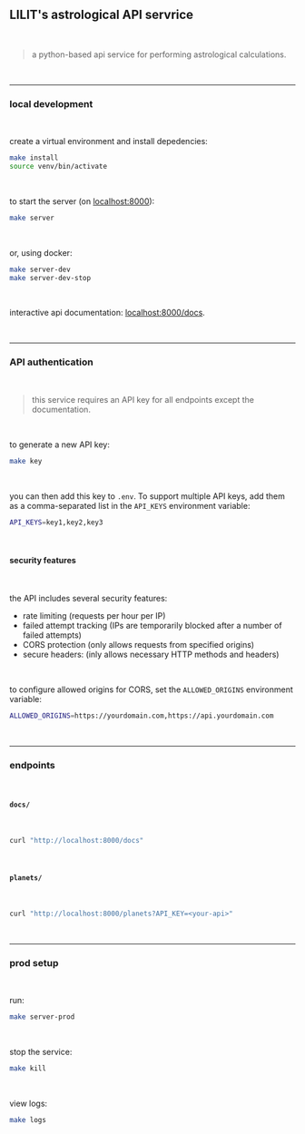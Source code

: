 ## LILIT's astrological API servrice

<br>

> a python-based api service for performing astrological calculations.

<br>

---

### local development

<br>

create a virtual environment and install depedencies:

```bash
make install
source venv/bin/activate
```

<br>

to start the server (on [localhost:8000](http://localhost:8000)):

```bash
make server
```

<br>

or, using docker:

```bash
make server-dev
make server-dev-stop
```

<br>

interactive api documentation: [localhost:8000/docs](http://localhost:8000/docs).

<br>

---

### API authentication

<br>

> this service requires an API key for all endpoints except the documentation. 

<br>

to generate a new API key:

```bash
make key
```

<br>

you can then add this key to `.env`. To support multiple API keys, add them as a comma-separated list in the `API_KEYS` environment variable:

```bash
API_KEYS=key1,key2,key3
```

<br>

#### security features

<br>

the API includes several security features:

- rate limiting (requests per hour per IP)
- failed attempt tracking (IPs are temporarily blocked after a number of failed attempts)
- CORS protection (only allows requests from specified origins)
- secure headers: (inly allows necessary HTTP methods and headers)

<br>

to configure allowed origins for CORS, set the `ALLOWED_ORIGINS` environment variable:

```bash
ALLOWED_ORIGINS=https://yourdomain.com,https://api.yourdomain.com
```

<br>

---

### endpoints

<br>

#### `docs/`

<br>

```bash
curl "http://localhost:8000/docs"
```    

<br>

#### `planets/`

<br>

```bash
curl "http://localhost:8000/planets?API_KEY=<your-api>"
```    

<br>

---

### prod setup

<br>

run:

```bash
make server-prod
```

<br>

stop the service:

```bash
make kill
```

<br>

view logs:

```bash
make logs
```
